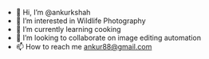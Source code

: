 - 👋 Hi, I’m @ankurkshah
- 👀 I’m interested in Wildlife Photography
- 🌱 I’m currently learning cooking
- 💞️ I’m looking to collaborate on image editing automation
- 📫 How to reach me ankur88@gmail.com

<!---
ankurkshah/ankurkshah is a ✨ special ✨ repository because its `README.md` (this file) appears on your GitHub profile.
You can click the Preview link to take a look at your changes.
--->
